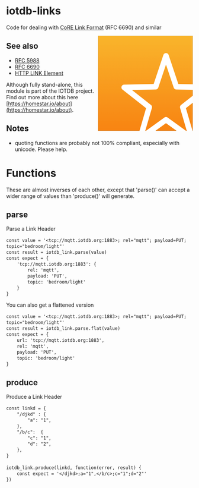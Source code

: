 # iotdb-links
Code for dealing with [CoRE Link Format](https://tools.ietf.org/html/rfc6690) (RFC 6690) and similar

<img src="https://raw.githubusercontent.com/dpjanes/iotdb-homestar/master/docs/HomeStar.png" align="right" />

## See also

* [RFC 5988](https://tools.ietf.org/html/rfc5988)
* [RFC 6690](https://tools.ietf.org/html/rfc6690)
* [HTTP LINK Element](http://www.w3.org/TR/html401/struct/links.html)

Although fully stand-alone, this module is part of the IOTDB project.
Find out more about this here [https://homestar.io/about](https://homestar.io/about).

## Notes

* quoting functions are probably not 100% compliant, especially with unicode. Please help.

# Functions

These are almost inverses of each other, except that 'parse()' can 
accept a wider range of values than 'produce()' will generate.

## parse

Parse a Link Header

    const value = '<tcp://mqtt.iotdb.org:1883>; rel="mqtt"; payload=PUT; topic="bedroom/light"'
    const result = iotdb_link.parse(value)
    const expect = {
        'tcp://mqtt.iotdb.org:1883': {
            rel: 'mqtt',
            payload: 'PUT',
            topic: 'bedroom/light'
        }
    }

You can also get a flattened version

    const value = '<tcp://mqtt.iotdb.org:1883>; rel="mqtt"; payload=PUT; topic="bedroom/light"'
    const result = iotdb_link.parse.flat(value)
    const expect = {
        url: 'tcp://mqtt.iotdb.org:1883',
        rel: 'mqtt',
        payload: 'PUT',
        topic: 'bedroom/light'
    }

## produce

Produce a Link Header

    const linkd = {
        "/djkd" : {
            "a": "1",
        },
        "/b/c":  { 
            "c": "1",
            "d": "2",
        },
    }

    iotdb_link.produce(linkd, function(error, result) {
        const expect = '</djkd>;a="1",</b/c>;c="1";d="2"'
    })
